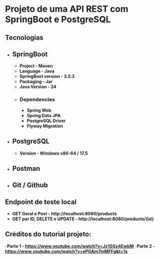# Projeto de uma API REST com SpringBoot e PostgreSQL

## Tecnologias

  - ## SpringBoot
    - **Project - Maven**
    - **Language - Java**
    - **SpringBoot version - 3.5.3**
    - **Packaging - Jar**
    - **Java Version - 24**
    - ### Dependencies
      - **Spring Web**
      - **Spring Data JPA**
      - **PostgreSQL Driver**
      - **Flyway Migration**
  
  - ## PostgreSQL
    - **Version - Windows x86-64 / 17.5**
  
  - ## Postman
  
  - ## Git / Github


## Endpoint de teste local

- **GET Geral e Post - http://localhost:8080/products**
- **GET por ID, DELETE e UPDATE - http://localhost:8080/products/{id}**

## Créditos do tutorial projeto:
-**Parte 1 - https://www.youtube.com/watch?v=Jz1GSz4EwbM**
-**Parte 2 - https://www.youtube.com/watch?v=ePGAm7mMFFg&t=1s**
